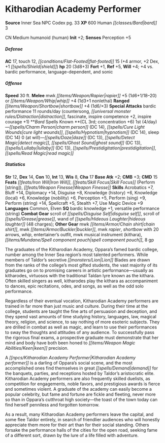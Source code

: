 ﻿---
cssclass: [monsters]
title1: Kitharodian Academy Performer
title2: Kitharodian Academy Performer
CR: 2
sources:
- name: Inner Sea NPC Codex
  page: 33
  link: http://paizo.com/products/btpy92lj?Pathfinder-Campaign-Setting-Inner-Sea-NPC-Codex
XP: 600
race: Human
classes:
- bard 3
alignment: CN
size: Medium
type: humanoid
subtypes:
- human
initiative:
  bonus: 2
AC:
  AC: 17
  touch: 12
  flat_footed: 15
  components:
    armor: 4
    dex: 2
    shield: 1
HP:
  HP: 20
  long: 3d8+3
saves:
  fort: 1
  ref: 5
  will: 4
  other: +4 vs. bardic performance, language-dependent, and sonic
speeds:
  base: 30
attacks:
  melee:
  - - text: mwk rapier +5 (1d6+1/18-20)
      entries:
      - - damage: 1d6+1
          crit_range: 18-20
      attack: mwk rapier
      bonus:
      - 5
  - - text: whip +4 (1d3+1 nonlethal)
      entries:
      - - damage: 1d3+1
          type: nonlethal
      attack: whip
      bonus:
      - 4
  ranged:
  - - text: shortbow +4 (1d6/×3)
      entries:
      - - damage: 1d6
          crit_multiplier: 3
      attack: shortbow
      bonus:
      - 4
  special:
  - bardic performance 11 rounds/day (countersong, distraction, fascinate, inspire
    competence +2, inspire courage +1)
spells:
  entries:
  - name: charm person
    source: Bard
    level: 1
    DC: 14
  - name: cure light wounds
    source: Bard
    level: 1
  - name: hypnotism
    source: Bard
    level: 1
    DC: 14
  - name: sleep
    source: Bard
    level: 1
    DC: 14
  - name: daze
    source: Bard
    level: 0
    DC: 13
  - name: detect magic
    source: Bard
    level: 0
  - name: ghost sound
    source: Bard
    level: 0
    DC: 13
  - name: lullaby
    source: Bard
    level: 0
    DC: 13
  - name: prestidigitation
    source: Bard
    level: 0
  - name: read magic
    source: Bard
    level: 0
  sources:
  - name: Bard
    type: known
    CL: 3
    concentration: 6
    slots:
      1: 4
      0: at-will
ability_scores:
  STR: 12
  DEX: 14
  CON: 10
  INT: 13
  WIS: 8
  CHA: 17
BAB: 2
CMB: 3
CMD: 15
feats:
- name: Iron Will
- name: Skill Focus (Perform [string])
- name: Weapon Finesse
skills:
  Acrobatics: 7
  Bluff: 14
  Diplomacy: 14
  Disguise: 8
  Knowledge (history): 6
  Knowledge (local): 6
  Knowledge (nobility): 6
  Perception: 5
  Perform (sing): 9
  Perform (string): 14
  Spellcraft: 5
  Stealth: 7
  Use Magic Device: 9
languages:
- Common
- Elven
special_qualities:
- bardic knowledge +1
- versatile performance (string)
gear:
  combat:
  - scroll of disguise self
  - scroll of grease
  - wand of hideous laughter (48 charges)
  other:
  - mwk chain shirt
  - mwk buckler
  - mwk rapier
  - shortbow with 20 arrows
  - whip
  - entertainer's outfit
  - mwk musical instrument (kithara)
  - spell component pouch
  - 8 gp
desc_long: |-
  The graduates of the Kitharodian Academy, Oppara's famed bardic college, number among the Inner Sea region's most talented performers. While members of Taldor's secretive Lion Blades are drawn from the ranks of the college's most gifted students, the vast majority of its graduates go on to promising careers in artistic performance-usually as kitharodes, virtuosos with the traditional Taldan lyre known as the kithara. Often skilled singers as well, kitharodes play the kithara as accompaniment to dances, epic recitations, odes, and songs, as well as the odd solo performance.

  Regardless of their eventual vocation, Kitharodian Academy performers are trained in far more than just music and culture. During their time at the college, students are taught the fine arts of persuasion and deception, and they spend vast amounts of time studying history, languages, law, magical theory, religion, and science, to say nothing of more esoteric subjects. They are drilled in combat as well as magic, and learn to use their performances to sway the thoughts and attitudes of any audience. To successfully pass the rigorous final exams, a prospective graduate must demonstrate that her mind and body have both been honed to keen precision.

  A Kitharodian Academy performer is a darling of Oppara's social scene, and the most accomplished ones find themselves in great demand for the banquets, parties, and receptions hosted by Taldor's aristocratic elite. Kitharodian Academy performers are also frequently skilled duelists, as competition for engagements, noble favors, and prestigious awards is fierce and sometimes violent. A graduate of the academy can easily become a popular celebrity, but fame and fortune are fickle and fleeting, never more so than in Oppara's cutthroat high society-the toast of the town today can find herself penniless and forgotten tomorrow.

  As a result, many Kitharodian Academy performers leave the capital, and some flee Taldor entirely, in search of friendlier audiences who will honestly appreciate them more for their art than for their social standing. Others forsake the performance halls of the cities for the open road, seeking fame of a different sort, drawn by the lure of a life filled with adventure.

---

# Kitharodian Academy Performer

**Source** Inner Sea NPC Codex pg. 33
**XP** 600
Human _[[classes/Bard|bard]]_ 3

CN Medium humanoid (human)
**Init** +2; **Senses** Perception +5

##### Defense

**AC** 17, touch 12, _[[conditions/Flat-Footed|flat-footed]]_ 15 (+4 armor, +2 Dex, +1 _[[spells/Shield|shield]]_)
**hp** 20 (3d8+3)
**Fort** +1, **Ref** +5, **Will** +4; +4 vs. bardic performance, language-dependent, and sonic

##### Offense
**Speed** 30 ft.
**Melee** mwk _[[items/Weapon/Rapier|rapier]]_ +5 (1d6+1/18–20) or _[[items/Weapon/Whip|whip]]_ +4 (1d3+1 nonlethal)
**Ranged** _[[items/Weapon/Shortbow|shortbow]]_ +4 (1d6/×3)
**Special Attacks** bardic performance 11 rounds/day (countersong, _[[universal monster rules/Distraction|distraction]]_, fascinate, inspire competence +2, inspire courage +1)
**_Bard_ Spells Known **(CL 3rd; concentration +6)
1st (4/day)—_[[spells/Charm Person|charm person]]_ (DC 14), _[[spells/Cure Light Wounds|cure light wounds]]_, _[[spells/Hypnotism|hypnotism]]_ (DC 14), sleep (DC 14)
0 (at will)—_[[spells/Daze|daze]]_ (DC 13), _[[spells/Detect Magic|detect magic]]_, _[[spells/Ghost Sound|ghost sound]]_ (DC 13), _[[spells/Lullaby|lullaby]]_ (DC 13), _[[spells/Prestidigitation|prestidigitation]]_, _[[spells/Read Magic|read magic]]_

##### Statistics
**Str** 12, **Dex** 14, **Con** 10, **Int** 13, **Wis** 8, **Cha** 17
**Base Atk** +2; **CMB** +3; **CMD** 15
**Feats** _[[feats/Iron Will|Iron Will]]_, _[[feats/Skill Focus|Skill Focus]]_ (Perform [string]), _[[feats/Weapon Finesse|Weapon Finesse]]_
**Skills** Acrobatics +7, Bluff +14, Diplomacy +14, Disguise +8, Knowledge (history) +6, Knowledge (local) +6, Knowledge (nobility) +6, Perception +5, Perform (sing) +9, Perform (string) +14, Spellcraft +5, Stealth +7, Use Magic Device +9
**Languages** Common, Elven
**SQ** bardic knowledge +1, versatile performance (string)
**Combat Gear** scroll of _[[spells/Disguise Self|disguise self]]_, scroll of _[[spells/Grease|grease]]_, wand of _[[spells/Hideous Laughter|hideous laughter]]_ (48 charges); **Other Gear** mwk _[[items/Armor/Chain shirt|chain shirt]]_, mwk _[[items/Armor/Buckler|buckler]]_, mwk _rapier_, _shortbow_ with 20 arrows, _whip_, entertainer’s outfit, mwk musical instrument (kithara), _[[items/Mundane/Spell component pouch|spell component pouch]]_, 8 gp

The graduates of the Kitharodian Academy, Oppara’s famed bardic college, number among the Inner Sea region’s most talented performers. While members of Taldor’s secretive _[[monsters/Lion|Lion]]_ Blades are drawn from the ranks of the college’s most gifted students, the vast majority of its graduates go on to promising careers in artistic performance—usually as kitharodes, virtuosos with the traditional Taldan lyre known as the kithara. Often skilled singers as well, kitharodes play the kithara as accompaniment to dances, epic recitations, odes, and songs, as well as the odd solo performance.

Regardless of their eventual vocation, Kitharodian Academy performers are trained in far more than just music and culture. During their time at the college, students are taught the fine arts of persuasion and deception, and they spend vast amounts of time studying history, languages, law, magical theory, religion, and science, to say nothing of more esoteric subjects. They are drilled in combat as well as magic, and learn to use their performances to sway the thoughts and attitudes of any audience. To successfully pass the rigorous final exams, a prospective graduate must demonstrate that her mind and body have both been honed to _[[items/Weapon Magic Abilities/Keen|keen]]_ precision.

A _[[npcs/Kitharodian Academy Performer|Kitharodian Academy performer]]_ is a darling of Oppara’s social scene, and the most accomplished ones find themselves in great _[[spells/Demand|demand]]_ for the banquets, parties, and receptions hosted by Taldor’s aristocratic elite. Kitharodian Academy performers are also frequently skilled duelists, as competition for engagements, noble favors, and prestigious awards is fierce and sometimes violent. A graduate of the academy can easily become a popular celebrity, but fame and fortune are fickle and fleeting, never more so than in Oppara’s cutthroat high society—the toast of the town today can find herself penniless and forgotten tomorrow.

As a result, many Kitharodian Academy performers leave the capital, and some flee Taldor entirely, in search of friendlier audiences who will honestly appreciate them more for their art than for their social standing. Others forsake the performance halls of the cities for the open road, seeking fame of a different sort, drawn by the lure of a life filled with adventure.